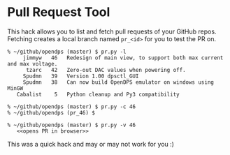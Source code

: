 # Pull Request Tool

This hack allows you to list and fetch pull requests of your GitHub repos. Fetching creates a local branch named ```pr_<id>``` for you to test the PR on.

```
% ~/github/opendps (master) $ pr.py -l
     jimmyw   46   Redesign of main view, to support both max current and max voltage.
      tzarc   42   Zero-out DAC values when powering off.
     Spudmn   39   Version 1.00 dpsctl_GUI
     Spudmn   38   Can now build OpenDPS emulator on windows using MinGW
   Cabalist    5   Python cleanup and Py3 compatibility

% ~/github/opendps (master) $ pr.py -c 46
% ~/github/opendps (pr_46) $ 

% ~/github/opendps (master) $ pr.py -v 46
   <<opens PR in browser>>
```

This was a quick hack and may or may not work for you :)
